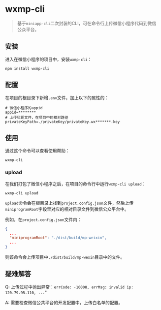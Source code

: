 # wxmp-cli

> 基于`miniapp-cli`二次封装的CLI，可在命令行上传微信小程序代码到微信公众平台。

## 安装

进入在微信小程序的项目中，安装`wxmp-cli`：

```
npm install wxmp-cli
```

## 配置

在项目的根目录下新增`.env`文件，加上以下的属性的：

```
# 微信小程序的appid
appid=********
# 上传私钥文件，在项目中的相对路径
privateKeyPath=./privateKey/privateKey.wx*******.key
```

## 使用

通过这个命令可以查看使用帮助：

```shell
wxmp-cli
```

### upload

在我们打包了微信小程序之后，在项目的命令行中运行`wxmp-cli upload`：

```shell
wxmp-cli upload
```

`upload`命令会在根目录上找到`project.config.json`文件，然后上传`miniprogramRoot`字段里对应的相对目录文件到微信公众平台中。

例如，在`project.config.json`文件内：

```json
{
  ...
  "miniprogramRoot": "./dist/build/mp-weixin",
  ...
}
```

则该命令会上传项目中`./dist/build/mp-wexin`目录中的文件。


## 疑难解答

Q: 上传过程中抛出异常：`errCode: -10008, errMsg: invalid ip: 120.79.95.110, ...`"

A: 需要检查微信公共平台的开发配置中，上传白名单的配置。

